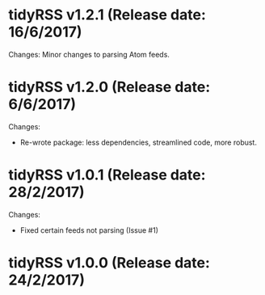 tidyRSS v1.2.1 (Release date: 16/6/2017)
============

Changes:
Minor changes to parsing Atom feeds.


tidyRSS v1.2.0 (Release date: 6/6/2017)
============

Changes:

* Re-wrote package: less dependencies, streamlined code, more robust. 

tidyRSS v1.0.1 (Release date: 28/2/2017)
==============

Changes: 

* Fixed certain feeds not parsing (Issue #1)


tidyRSS v1.0.0 (Release date: 24/2/2017)
==============


